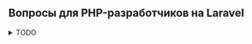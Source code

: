 ## Вопросы для PHP-разработчиков на Laravel

<details>
<summary>TODO</summary>
TODO: ответ
</details>
